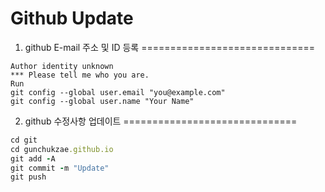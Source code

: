 # Github Update

1. github E-mail 주소 및 ID 등록
==============================

```
Author identity unknown
*** Please tell me who you are.
Run
git config --global user.email "you@example.com"
git config --global user.name "Your Name"
```

2. github 수정사항 업데이트
==============================
   
```ruby
cd git
cd gunchukzae.github.io
git add -A
git commit -m "Update"
git push
```

